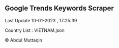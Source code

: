 

## Google Trends Keywords Scraper 
 
Last Update 10-01-2023 , 17:25:39

Country List :
VIETNAM.json



© Abdul Muttaqin 
